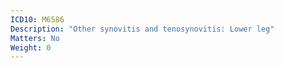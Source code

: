 ```yaml
---
ICD10: M6586
Description: "Other synovitis and tenosynovitis: Lower leg"
Matters: No
Weight: 0
---
```

